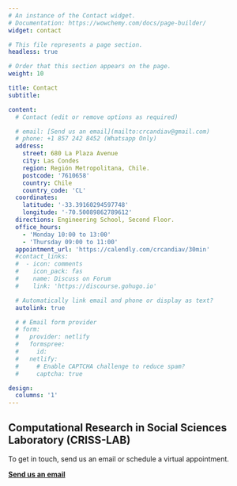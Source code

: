 ```yaml
---
# An instance of the Contact widget.
# Documentation: https://wowchemy.com/docs/page-builder/
widget: contact

# This file represents a page section.
headless: true

# Order that this section appears on the page.
weight: 10

title: Contact
subtitle:

content:
  # Contact (edit or remove options as required)

  # email: [Send us an email](mailto:crcandiav@gmail.com)
  # phone: +1 857 242 8452 (Whatsapp Only)
  address:
    street: 680 La Plaza Avenue
    city: Las Condes
    region: Región Metropolitana, Chile.
    postcode: '7610658'
    country: Chile
    country_code: 'CL'
  coordinates:
    latitude: '-33.39160294597748'
    longitude: '-70.50089862789612'
  directions: Engineering School, Second Floor. 
  office_hours:
    - 'Monday 10:00 to 13:00'
    - 'Thursday 09:00 to 11:00'
  appointment_url: 'https://calendly.com/crcandiav/30min'
  #contact_links:
  #  - icon: comments
  #    icon_pack: fas
  #    name: Discuss on Forum
  #    link: 'https://discourse.gohugo.io'

  # Automatically link email and phone or display as text?
  autolink: true

  # # Email form provider
  # form:
  #   provider: netlify
  #   formspree:
  #     id:
  #   netlify:
  #     # Enable CAPTCHA challenge to reduce spam?
  #     captcha: true

design:
  columns: '1'
---
```

## Computational Research in Social Sciences Laboratory (CRISS-LAB)

To get in touch, send us an email or schedule a virtual appointment.

**[Send us an email](mailto:crcandiav@gmail.com)**
